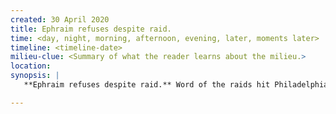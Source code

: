 ```yaml
---
created: 30 April 2020
title: Ephraim refuses despite raid.
time: <day, night, morning, afternoon, evening, later, moments later>
timeline: <timeline-date>
milieu-clue: <Summary of what the reader learns about the milieu.>
location:
synopsis: |
   **Ephraim refuses despite raid.** Word of the raids hit Philadelphia, including Smithytown and Jeffrytown, while Mortimer tries to talk Jeffry into divulging where he found them. Hearing about Jeffrytown strikes fear into Jeffry. He is breaking down, while Mortimer starts talking about payback with the rifles. "Yes, God damn it."

---
```


